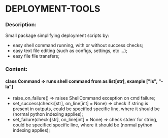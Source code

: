 # DEPLOYMENT-TOOLS
### Description:
Small package simplifying deployment scripts by:
* easy shell command running, with or without success checks;
* easy text file editing (such as configs, settings, etc ...);
* easy file file transfers;
### Content:
#### class Command => runs shell command from as list[str], example ["ls", "-la"]
* raise_on_failure() => raises ShellCommand exception on cmd failure;
* set_success(check:[str], on_line[int] = None) => check if string is present in outputs, could be specified specific line, where it should be (normal python indexing applies);
* set_failure(check:[str], on_line[int] = None) => check stderr for string, could be specified specific line, where it should be (normal python indexing applies);